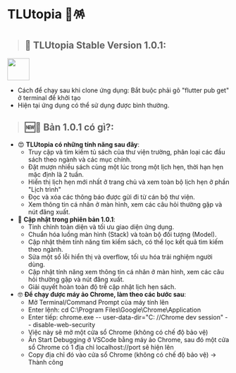 # TLUtopia 🎏🪅
> ## 📱 TLUtopia Stable Version 1.0.1:
  [<img src="https://images-na.ssl-images-amazon.com/images/G/01/mobile-apps/devportal2/res/images/amazon-appstore-badge-english-black.png" height="50">](https://www.amazon.com/gp/product/B0CVR5TM6C)
- Cách để chạy sau khi clone ứng dụng: Bắt buộc phải gõ "flutter pub get" ở terminal để khởi tạo
- Hiện tại ứng dụng có thể sử dụng được bình thường.

> ## 🆕🎏 Bản 1.0.1 có gì?:
- 😍 **TLUtopia có những tính năng sau đây**:
  + Truy cập và tìm kiếm tủ sách của thư viện trường, phân loại các đầu sách theo ngành và các mục chính.
  + Đặt mượn nhiều sách cùng một lúc trong một lịch hẹn, thời hạn hẹn mặc định là 2 tuần.
  + Hiển thị lịch hẹn mới nhất ở trang chủ và xem toàn bộ lịch hẹn ở phần "Lịch trình"
  + Đọc và xóa các thông báo được gửi đi từ cán bộ thư viện.
  + Xem thông tin cá nhân ở màn hình, xem các câu hỏi thường gặp và nút đăng xuất.
- 🥳 **Cập nhật trong phiên bản 1.0.1**:
  + Tinh chỉnh toàn diện và tối ưu giao diện ứng dụng.
  + Chuẩn hóa luồng màn hình (Stack) và toàn bộ đối tượng (Model).
  + Cập nhật thêm tính năng tìm kiếm sách, có thể lọc kết quả tìm kiếm theo ngành.
  + Sửa một số lỗi hiển thị và overflow, tối ưu hóa trải nghiệm người dùng.
  + Cập nhật tính năng xem thông tin cá nhân ở màn hình, xem các câu hỏi thường gặp và nút đăng xuất.
  + Giải quyết hoàn toàn độ trễ cập nhật lịch hẹn sách.
- 🤓 **Để chạy được máy ảo Chrome, làm theo các bước sau**:
  + Mở Terminal/Command Prompt của máy tính lên
  + Enter lệnh: cd C:\Program Files\Google\Chrome\Application
  + Enter tiếp: chrome.exe -- user-data-dir="C: //Chrome dev session" -- disable-web-security
  + Việc này sẽ mở một cửa sổ Chrome (không có chế độ bảo vệ)
  + Ấn Start Debugging ở VSCode bằng máy ảo Chrome, sau đó một cửa sổ Chrome có 1 địa chỉ localhost://port sẽ hiện lên
  + Copy địa chỉ đó vào cửa sổ Chrome (không có chế độ bảo vệ) -> Thành công
